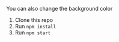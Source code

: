 You can also change the background color

1. Clone this repo
2. Run `npm install`
3. Run `npm start`